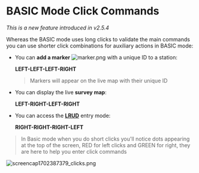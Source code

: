 # BASIC Mode Click Commands


_This is a new feature introduced in v2.5.4_

Whereas the BASIC mode uses long clicks to validate the main commands you can use shorter click combinations for auxiliary actions in BASIC mode:
- You can **add a marker** ![marker.png](marker.png) with a unique ID to a station: 

    **LEFT-LEFT-LEFT-RIGHT**
  > Markers will appear on the live map with their unique ID
- You can display the live **survey map**:

    **LEFT-RIGHT-LEFT-RIGHT**
- You can access the **[LRUD](LRUD.md)** entry mode:

    **RIGHT-RIGHT-RIGHT-LEFT**
> In Basic mode when you do short clicks you'll notice dots appearing at the top of the screen, RED for left clicks and GREEN for right, they are here to help you enter click commands
> 
  ![screencap1702387379_clicks.png](screencap1702387379_clicks.png) 




